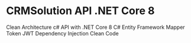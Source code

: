 # CRMSolution API .NET Core 8

Clean Architecture c#
API with .NET Core 8
C#
Entity Framework
Mapper
Token JWT
Dependency Injection
Clean Code
